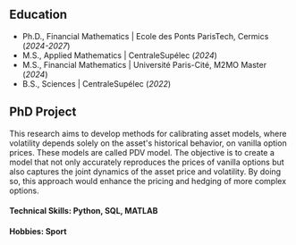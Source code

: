 ## Education
- Ph.D., Financial Mathematics | Ecole des Ponts ParisTech, Cermics (_2024-2027_)								       		
- M.S., Applied Mathematics	| CentraleSupélec (_2024_)	 			        		
- M.S., Financial Mathematics	| Université Paris-Cité, M2MO Master (_2024_)	 		
-  B.S., Sciences | CentraleSupélec (_2022_)

## PhD Project
This research aims to develop methods for calibrating asset models, where volatility depends solely on the asset's historical behavior, on vanilla option prices. These models are called PDV model. The objective is to create a model that not only accurately reproduces the prices of vanilla options but also captures the joint dynamics of the asset price and volatility. By doing so, this approach would enhance the pricing and hedging of more complex options.


#### Technical Skills: Python, SQL, MATLAB

#### Hobbies: Sport
